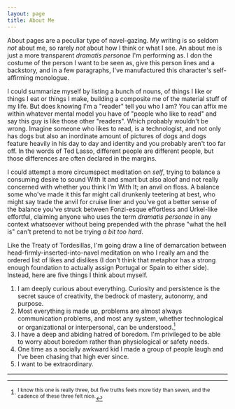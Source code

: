 ```yaml
---
layout: page
title: About Me
---
```


About pages are a peculiar type of navel-gazing. My writing is so seldom _not_ about me, so rarely _not_ about how I think or what I see. An about me is just a more transparent _dramatis personae_ I'm performing as. I don the costume of the person I want to be seen as, give this person lines and a backstory, and in a few paragraphs, I've manufactured this character's self-affirming monologue.

I could summarize myself by listing a bunch of nouns, of things I like or things I eat or things I make, building a composite me of the material stuff of my life. But does knowing I'm a "reader" tell you who I am? You can affix me within whatever mental model you have of "people who like to read" and say this guy is like those other "readers". Which probably wouldn't be wrong. Imagine someone who likes to read, is a technologist, and not only has dogs but also an inordinate amount of pictures of dogs and dogs feature heavily in his day to day and identity and you probably aren't too far off. In the words of Ted Lasso, different people are different people, but those differences are often declared in the margins.

I could attempt a more circumspect meditation on _self_, trying to balance a consuming desire to sound With It and smart but also aloof and not really concerned with whether you think I'm With It; an anvil on floss. A balance some who've made it this far might call drunkenly teetering at best, who might say trade the anvil for cruise liner and you've got a better sense of the balance you've struck between Fonzi-esque effortless and Urkel-like effortful, claiming anyone who uses the term _dramatis personae_ in any context whatsoever without being prepended with the phrase "what the hell is" can't pretend to not be trying _a bit too hard_.

Like the Treaty of Tordesillas, I'm going draw a line of demarcation between head-firmly-inserted-into-navel meditation on who I really am and the ordered list of likes and dislikes (I don't think that metaphor has a strong enough foundation to actually assign Portugal or Spain to either side). Instead, here are five things I think about myself.

1. I am deeply curious about everything. Curiosity and persistence is the secret sauce of creativity, the bedrock of mastery, autonomy, and purpose.
2. Most everything is made up, problems are almost always communication problems, and most any system, whether technological or organizational or interpersonal, can be understood.[^fna]
3. I have a deep and abiding hatred of boredom. I'm privileged to be able to worry about boredom rather than physiological or safety needs.
4. One time as a socially awkward kid I made a group of people laugh and I've been chasing that high ever since.
5. I want to be extraordinary.

---
[^fna]: <sup>I know this one is really three, but five truths feels more tidy than seven, and the cadence of these three felt nice.</sup>